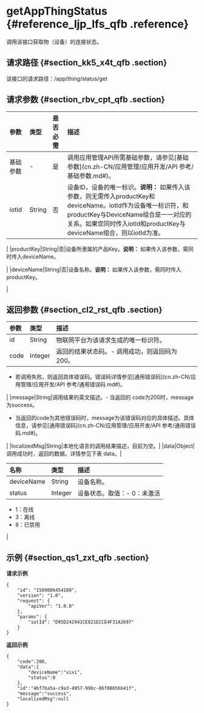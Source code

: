 # getAppThingStatus {#reference_ljp_lfs_qfb .reference}

调用该接口获取物（设备）的连接状态。

## 请求路径 {#section_kk5_x4t_qfb .section}

该接口的请求路径：/app/thing/status/get

## 请求参数 {#section_rbv_cpt_qfb .section}

|参数|类型|是否必需|描述|
|:-|:-|:---|:-|
|基础参数|-|是|调用应用管理API所需基础参数，请参见[基础参数](cn.zh-CN/应用管理/应用开发/API 参考/基础参数.md#)。|
|iotId|String|否|设备ID，设备的唯一标识。**说明：** 如果传入该参数，则无需传入productKey和deviceName。iotId作为设备唯一标识符，和productKey与DeviceName组合是一一对应的关系。如果您同时传入iotId和productKey与deviceName组合，则以iotId为准。

|
|productKey|String|否|设备所隶属的产品Key。**说明：** 如果传入该参数，需同时传入deviceName。

|
|deviceName|String|否|设备名称。**说明：** 如果传入该参数，需同时传入productKey。

|

## 返回参数 {#section_cl2_rst_qfb .section}

|参数|类型|描述|
|:-|:-|:-|
|id|String|物联网平台为该请求生成的唯一标识符。|
|code|Integer|返回的结果状态码。-   调用成功，则返回码为 200。
-   若调用失败，则返回具体错误码。错误码详情参见[通用错误码](cn.zh-CN/应用管理/应用开发/API 参考/通用错误码.md#)。

|
|message|String|调用结果的英文描述。-   当返回的 code为200时，message 为success。
-   当返回的code为其他错误码时，message为该错误码对应的具体描述。具体信息，请参见[通用错误码](cn.zh-CN/应用管理/应用开发/API 参考/通用错误码.md#)。

|
|localizedMsg|String|本地化语言的调用结果描述，目前为空。|
|data|Object|调用成功时，返回的数据。详情参见下表 data。|

|名称|类型|描述|
|:-|:-|:-|
|deviceName|String|设备名称。|
|status|Integer|设备状态。取值：-   0：未激活
-   1：在线
-   3：离线
-   8：已禁用

 |

## 示例 {#section_qs1_zxt_qfb .section}

**请求示例**

```
{
    "id": "1509086454180",
    "version": "1.0",
    "request": {
        "apiVer": "1.0.0"
    },
    "params": {
        "iotId": "D95D242941CE821ECCE4F31A2697"
    }
}
```

**返回示例**

```
{
    "code":200,
    "data":{
        "deviceName":"xixi",
        "status":0
    },
    "id":"4bf7ba5a-c9a3-4957-99bc-86f08656b41f",
    "message":"success",
    "localizedMsg":null
}
```

